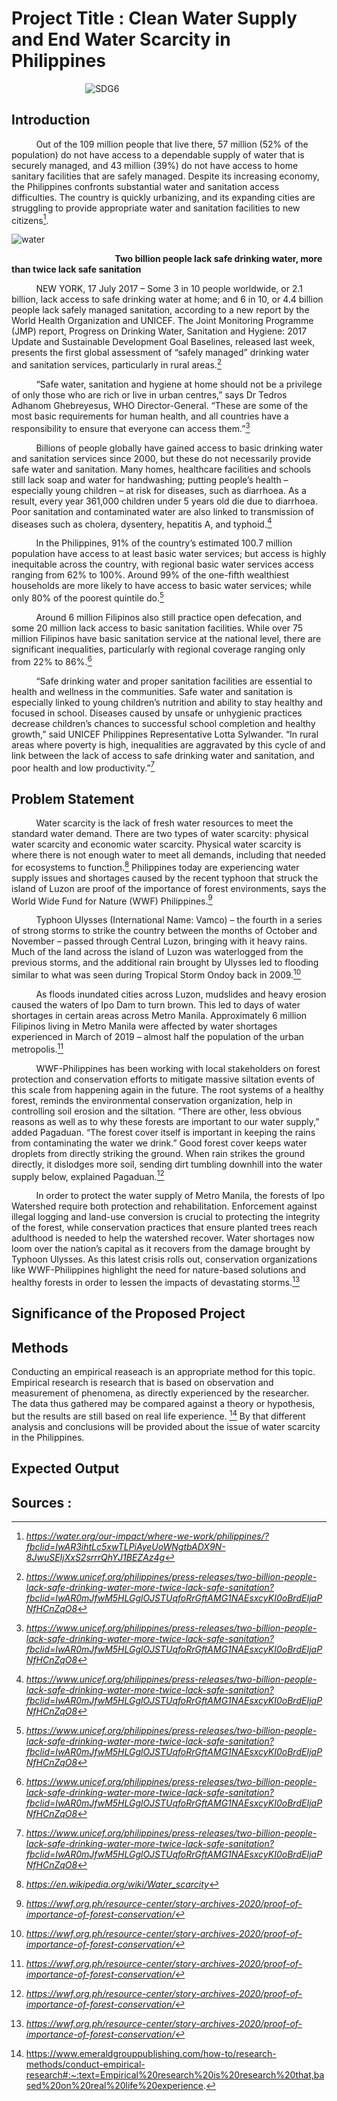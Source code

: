 # Project Title : Clean Water Supply and End Water Scarcity in Philippines
&nbsp;&nbsp;&nbsp;&nbsp;&nbsp;&nbsp;&nbsp;&nbsp;&nbsp;&nbsp;&nbsp;&nbsp;&nbsp;&nbsp;&nbsp;&nbsp;&nbsp;&nbsp;&nbsp;&nbsp;&nbsp;&nbsp;&nbsp;&nbsp;&nbsp;&nbsp;&nbsp;&nbsp;&nbsp;&nbsp;![SDG6](https://user-images.githubusercontent.com/113676687/232476683-0b74488b-cf99-4578-a5e8-c14c614ff8cf.JPG)

## Introduction 
&nbsp;&nbsp;&nbsp;&nbsp;&nbsp;&nbsp;&nbsp;&nbsp;&nbsp;&nbsp;Out of the 109 million people that live there, 57 million (52% of the
population) do not have access to a dependable supply of water that
is securely managed, and 43 million (39%) do not have access to
home sanitary facilities that are safely managed. Despite its
increasing economy, the Philippines confronts substantial water and
sanitation access difficulties. The country is quickly urbanizing, and
its expanding cities are struggling to provide appropriate water and
sanitation facilities to new citizens[^1].

![water](https://user-images.githubusercontent.com/113676687/232490600-1cea198b-e0a2-4aee-8dcc-72f03262d6cc.jpg)

&nbsp;&nbsp;&nbsp;&nbsp;&nbsp;&nbsp;&nbsp;&nbsp;&nbsp;&nbsp;&nbsp;&nbsp;&nbsp;&nbsp;&nbsp;&nbsp;&nbsp;&nbsp;&nbsp;&nbsp;&nbsp;&nbsp;&nbsp;&nbsp;&nbsp;&nbsp;&nbsp;&nbsp;&nbsp;&nbsp;&nbsp;&nbsp;&nbsp;&nbsp;&nbsp;&nbsp;&nbsp;&nbsp;&nbsp;&nbsp;&nbsp;&nbsp;**Two billion people lack safe drinking water, more than twice lack safe sanitation**

&nbsp;&nbsp;&nbsp;&nbsp;&nbsp;&nbsp;&nbsp;&nbsp;&nbsp;&nbsp;NEW YORK, 17 July 2017 – Some 3 in 10 people worldwide, or 2.1 billion, lack access to safe drinking water at home; and 6 in 10, or 4.4 billion people lack safely managed sanitation, according to a new report by the World Health Organization and UNICEF. The Joint Monitoring Programme (JMP) report, Progress on Drinking Water, Sanitation and Hygiene: 2017 Update and Sustainable Development Goal Baselines, released last week, presents the first global assessment of “safely managed” drinking water and sanitation services, particularly in rural areas.[^2]

&nbsp;&nbsp;&nbsp;&nbsp;&nbsp;&nbsp;&nbsp;&nbsp;&nbsp;&nbsp;“Safe water, sanitation and hygiene at home should not be a privilege of only those who are rich or live in urban centres,” says Dr Tedros Adhanom Ghebreyesus, WHO Director-General. “These are some of the most basic requirements for human health, and all countries have a responsibility to ensure that everyone can access them.”[^2]

&nbsp;&nbsp;&nbsp;&nbsp;&nbsp;&nbsp;&nbsp;&nbsp;&nbsp;&nbsp;Billions of people globally have gained access to basic drinking water and sanitation services since 2000, but these do not necessarily provide safe water and sanitation. Many homes, healthcare facilities and schools still lack soap and water for handwashing; putting people’s health – especially young children – at risk for diseases, such as diarrhoea. As a result, every year 361,000 children under 5 years old die due to diarrhoea. Poor sanitation and contaminated water are also linked to transmission of diseases such as cholera, dysentery, hepatitis A, and typhoid.[^2]

&nbsp;&nbsp;&nbsp;&nbsp;&nbsp;&nbsp;&nbsp;&nbsp;&nbsp;&nbsp;In the Philippines, 91% of the country’s estimated 100.7 million population have access to at least basic water services; but access is highly inequitable across the country, with regional basic water services access ranging from 62% to 100%. Around 99% of the one-fifth wealthiest households are more likely to have access to basic water services; while only 80% of the poorest quintile do.[^2]

&nbsp;&nbsp;&nbsp;&nbsp;&nbsp;&nbsp;&nbsp;&nbsp;&nbsp;&nbsp;Around 6 million Filipinos also still practice open defecation, and some 20 million lack access to basic sanitation facilities. While over 75 million Filipinos have basic sanitation service at the national level, there are significant inequalities, particularly with regional coverage ranging only from 22% to 86%.[^2]

&nbsp;&nbsp;&nbsp;&nbsp;&nbsp;&nbsp;&nbsp;&nbsp;&nbsp;&nbsp;“Safe drinking water and proper sanitation facilities are essential to health and wellness in the communities. Safe water and sanitation is especially linked to young children’s nutrition and ability to stay healthy and focused in school. Diseases caused by unsafe or unhygienic practices decrease children’s chances to successful school completion and healthy growth,” said UNICEF Philippines Representative Lotta Sylwander. “In rural areas where poverty is high, inequalities are aggravated by this cycle of and link between the lack of access to safe drinking water and sanitation, and poor health and low productivity.”[^2]

## Problem Statement 
&nbsp;&nbsp;&nbsp;&nbsp;&nbsp;&nbsp;&nbsp;&nbsp;&nbsp;&nbsp;Water scarcity is the lack of fresh water resources to meet the standard water demand. There are two types of water scarcity: physical water scarcity and economic water scarcity. Physical water scarcity is where there is not enough water to meet all demands, including that needed for ecosystems to function.[^3] Philippines today are experiencing water supply issues and shortages caused by the recent typhoon that struck the island of Luzon are proof of the importance of forest environments, says the World Wide Fund for Nature (WWF) Philippines.[^4]

&nbsp;&nbsp;&nbsp;&nbsp;&nbsp;&nbsp;&nbsp;&nbsp;&nbsp;&nbsp;Typhoon Ulysses (International Name: Vamco) – the fourth in a series of strong storms to strike the country between the months of October and November – passed through Central Luzon, bringing with it heavy rains. Much of the land across the island of Luzon was waterlogged from the previous storms, and the additional rain brought by Ulysses led to flooding similar to what was seen during Tropical Storm Ondoy back in 2009.[^4]

&nbsp;&nbsp;&nbsp;&nbsp;&nbsp;&nbsp;&nbsp;&nbsp;&nbsp;&nbsp;As floods inundated cities across Luzon, mudslides and heavy erosion caused the waters of Ipo Dam to turn brown. This led to days of water shortages in certain areas across Metro Manila. Approximately 6 million Filipinos living in Metro Manila were affected by water shortages experienced in March of 2019 – almost half the population of the urban metropolis.[^4]

&nbsp;&nbsp;&nbsp;&nbsp;&nbsp;&nbsp;&nbsp;&nbsp;&nbsp;&nbsp;WWF-Philippines has been working with local stakeholders on forest protection and conservation efforts to mitigate massive siltation events of this scale from happening again in the future. The root systems of a healthy forest, reminds the environmental conservation organization, help in controlling soil erosion and the siltation. “There are other, less obvious reasons as well as to why these forests are important to our water supply,” added Pagaduan. “The forest cover itself is important in keeping the rains from contaminating the water we drink.” Good forest cover keeps water droplets from directly striking the ground. When rain strikes the ground directly, it dislodges more soil, sending dirt tumbling downhill into the water supply below, explained Pagaduan.[^4]

&nbsp;&nbsp;&nbsp;&nbsp;&nbsp;&nbsp;&nbsp;&nbsp;&nbsp;&nbsp;In order to protect the water supply of Metro Manila, the forests of Ipo Watershed require both protection and rehabilitation. Enforcement against illegal logging and land-use conversion is crucial to protecting the integrity of the forest, while conservation practices that ensure planted trees reach adulthood is needed to help the watershed recover. Water shortages now loom over the nation’s capital as it recovers from the damage brought by Typhoon Ulysses. As this latest crisis rolls out, conservation organizations like WWF-Philippines highlight the need for nature-based solutions and healthy forests in order to lessen the impacts of devastating storms.[^4]

## Significance of the Proposed Project

## Methods
Conducting an empirical reaseach is an appropriate method for this topic. Empirical research is research that is based on observation and measurement of phenomena, as directly experienced by the researcher. The data thus gathered may be compared against a theory or hypothesis, but the results are still based on real life experience. [^5] By that different analysis and conclusions will be provided about the issue of water scarcity in the Philippines. 

## Expected Output

## Sources : 
[^1]:*https://water.org/our-impact/where-we-work/philippines/?fbclid=IwAR3ihtLc5xwTLPiAyeUoWNgtbADX9N-8JwuSEIjXxS2srrrQhYJ1BEZAz4g*
[^2]:*https://www.unicef.org/philippines/press-releases/two-billion-people-lack-safe-drinking-water-more-twice-lack-safe-sanitation?fbclid=IwAR0mJfwM5HLGglOJSTUqfoRrGftAMG1NAEsxcyKI0oBrdEIjaPNfHCnZqO8*
[^3]:*https://en.wikipedia.org/wiki/Water_scarcity*
[^4]:*https://wwf.org.ph/resource-center/story-archives-2020/proof-of-importance-of-forest-conservation/*
[^5]: https://www.emeraldgrouppublishing.com/how-to/research-methods/conduct-empirical-research#:~:text=Empirical%20research%20is%20research%20that,based%20on%20real%20life%20experience.
